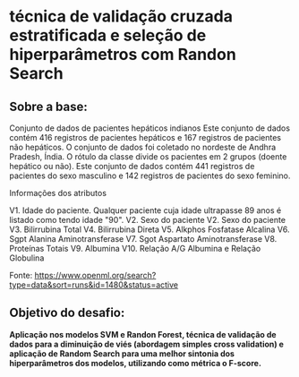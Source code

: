 # técnica de validação cruzada estratificada e seleção de hiperparâmetros com Randon Search

## Sobre a base:

Conjunto de dados de pacientes hepáticos indianos Este conjunto de dados contém 416 registros de pacientes hepáticos e 167 registros de pacientes não hepáticos. O conjunto de dados foi coletado no nordeste de Andhra Pradesh, Índia. O rótulo da classe divide os pacientes em 2 grupos (doente hepático ou não). Este conjunto de dados contém 441 registros de pacientes do sexo masculino e 142 registros de pacientes do sexo feminino.

Informações dos atributos

V1. Idade do paciente. Qualquer paciente cuja idade ultrapasse 89 anos é listado como tendo idade "90".
V2. Sexo do paciente
V2. Sexo do paciente
V3. Bilirrubina Total
V4. Bilirrubina Direta
V5. Alkphos Fosfatase Alcalina
V6. Sgpt Alanina Aminotransferase
V7. Sgot Aspartato Aminotransferase
V8. Proteínas Totais
V9. Albumina
V10. Relação A/G Albumina e Relação Globulina

Fonte: https://www.openml.org/search?type=data&sort=runs&id=1480&status=active

## Objetivo do desafio:

**Aplicação nos modelos SVM e Randon Forest, técnica de validação de dados para a diminuição de viés (abordagem simples cross validation) e aplicação de Random Search para uma melhor sintonia dos hiperparâmetros dos modelos, utilizando como métrica o F-score.**
